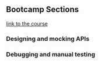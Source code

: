 ## Bootcamp Sections

[link to the course](https://web.postman.co/bootcamp)

### Designing and mocking APIs

### Debugging and manual testing
